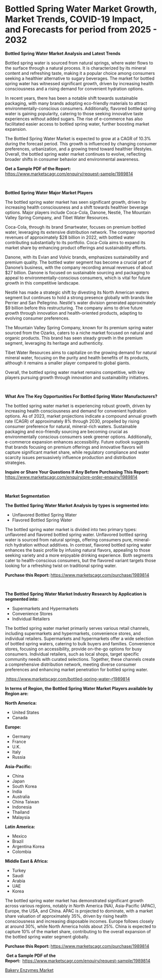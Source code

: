 <p><h1>Bottled Spring Water Market Growth, Market Trends, COVID-19 Impact, and Forecasts for period from 2025 - 2032</h1></p><p><strong>Bottled Spring Water Market Analysis and Latest Trends</strong></p>
<p><p>Bottled spring water is sourced from natural springs, where water flows to the surface through a natural process. It is characterized by its mineral content and refreshing taste, making it a popular choice among consumers seeking a healthier alternative to sugary beverages. The market for bottled spring water has witnessed significant growth, driven by increasing health consciousness and a rising demand for convenient hydration options.</p><p>In recent years, there has been a notable shift towards sustainable packaging, with many brands adopting eco-friendly materials to attract environmentally-conscious consumers. Additionally, flavored bottled spring water is gaining popularity, catering to those seeking innovative taste experiences without added sugars. The rise of e-commerce has also facilitated easier access to bottled spring water, further boosting market expansion.</p><p>The Bottled Spring Water Market is expected to grow at a CAGR of 10.3% during the forecast period. This growth is influenced by changing consumer preferences, urbanization, and a growing trend toward healthier lifestyles. Overall, the bottled spring water market continues to evolve, reflecting broader shifts in consumer behavior and environmental awareness.</p></p>
<p><strong>Get a Sample PDF of the Report:&nbsp;</strong> <a href="https://www.marketscagr.com/enquiry/request-sample/1989814?utm_campaign=1835&utm_medium=2&utm_source=Github&utm_content=ia&utm_term=14022025&utm_id=bottled-spring-water">https://www.marketscagr.com/enquiry/request-sample/1989814</a></p>
<p>&nbsp;</p>
<p><strong>Bottled Spring Water Major Market Players</strong></p>
<p><p>The bottled spring water market has seen significant growth, driven by increasing health consciousness and a shift towards healthier beverage options. Major players include Coca-Cola, Danone, Nestlé, The Mountain Valley Spring Company, and Tibet Water Resources.</p><p>Coca-Cola, through its brand Smartwater, focuses on premium bottled water, leveraging its extensive distribution network. The company reported revenues of approximately $28 billion in 2022, with bottled water contributing substantially to its portfolio. Coca-Cola aims to expand its market share by enhancing product offerings and sustainability efforts.</p><p>Danone, with its Evian and Volvic brands, emphasizes sustainability and premium quality. The bottled water segment has become a crucial part of Danone’s business, with the company recording annual revenues of about $27 billion. Danone is focused on sustainable sourcing and packaging to appeal to environmentally-conscious consumers, which is vital for future growth in this competitive landscape.</p><p>Nestlé has made a strategic shift by divesting its North American waters segment but continues to hold a strong presence globally with brands like Perrier and San Pellegrino. Nestlé's water division generated approximately $9 billion before this restructuring. The company aims to drive future growth through innovation and health-oriented products, adapting to evolving consumer preferences.</p><p>The Mountain Valley Spring Company, known for its premium spring water sourced from the Ozarks, caters to a niche market focused on natural and organic products. This brand has seen steady growth in the premium segment, leveraging its heritage and authenticity.</p><p>Tibet Water Resources aims to capitalize on the growing demand for natural mineral water, focusing on the purity and health benefits of its products, although it remains a smaller player compared to global giants. </p><p>Overall, the bottled spring water market remains competitive, with key players pursuing growth through innovation and sustainability initiatives.</p></p>
<p>&nbsp;</p>
<p><strong>What Are The Key Opportunities For Bottled Spring Water Manufacturers?</strong></p>
<p><p>The bottled spring water market is experiencing robust growth, driven by increasing health consciousness and demand for convenient hydration options. As of 2023, market projections indicate a compound annual growth rate (CAGR) of approximately 8% through 2030, propelled by rising consumer preference for natural, mineral-rich waters. Sustainable packaging and eco-friendly sourcing are becoming crucial as environmentally conscious consumers seek greener options. Additionally, e-commerce expansion enhances accessibility. Future outlook suggests that brands focusing on premium offerings and innovative flavors will capture significant market share, while regulatory compliance and water scarcity issues persuasively influence production and distribution strategies.</p></p>
<p><strong>Inquire or Share Your Questions If Any Before Purchasing This Report:</strong> <a href="https://www.marketscagr.com/enquiry/pre-order-enquiry/1989814?utm_campaign=1835&utm_medium=2&utm_source=Github&utm_content=ia&utm_term=14022025&utm_id=bottled-spring-water">https://www.marketscagr.com/enquiry/pre-order-enquiry/1989814</a></p>
<p>&nbsp;</p>
<p><strong>Market Segmentation</strong></p>
<p><strong>The Bottled Spring Water Market Analysis by types is segmented into:</strong></p>
<p><ul><li>Unflavored Bottled Spring Water</li><li>Flavored Bottled Spring Water</li></ul></p>
<p><p>The bottled spring water market is divided into two primary types: unflavored and flavored bottled spring water. Unflavored bottled spring water is sourced from natural springs, offering consumers pure, mineral-rich hydration without additives. In contrast, flavored bottled spring water enhances the basic profile by infusing natural flavors, appealing to those seeking variety and a more enjoyable drinking experience. Both segments cater to health-conscious consumers, but the flavored variant targets those looking for a refreshing twist on traditional spring water.</p></p>
<p><strong>Purchase this Report:&nbsp;</strong><a href="https://www.marketscagr.com/purchase/1989814?utm_campaign=1835&utm_medium=2&utm_source=Github&utm_content=ia&utm_term=14022025&utm_id=bottled-spring-water">https://www.marketscagr.com/purchase/1989814</a></p>
<p>&nbsp;</p>
<p><strong>The Bottled Spring Water Market Industry Research by Application is segmented into:</strong></p>
<p><ul><li>Supermarkets and Hypermarkets</li><li>Convenience Stores</li><li>Individual Retailers</li></ul></p>
<p><p>The bottled spring water market primarily serves various retail channels, including supermarkets and hypermarkets, convenience stores, and individual retailers. Supermarkets and hypermarkets offer a wide selection of bottled spring waters, catering to bulk buyers and families. Convenience stores, focusing on accessibility, provide on-the-go options for busy consumers. Individual retailers, such as local shops, target specific community needs with curated selections. Together, these channels create a comprehensive distribution network, meeting diverse consumer preferences and enhancing market penetration for bottled spring water.</p></p>
<p><a href="https://www.marketscagr.com/bottled-spring-water-r1989814?utm_campaign=1835&utm_medium=2&utm_source=Github&utm_content=ia&utm_term=14022025&utm_id=bottled-spring-water">&nbsp;https://www.marketscagr.com/bottled-spring-water-r1989814</a></p>
<p><strong>In terms of Region, the Bottled Spring Water Market Players available by Region are:</strong></p>
<p>
    <p> <strong> North America: </strong>
        <ul>
            <li>United States</li>
            <li>Canada</li>
        </ul>
        </p> 
    <p> <strong> Europe: </strong>
        <ul>
            <li>Germany</li>
            <li>France</li>
            <li>U.K.</li>
            <li>Italy</li>
            <li>Russia</li>
        </ul>
        </p> 
    <p> <strong> Asia-Pacific: </strong>
        <ul>
            <li>China</li>
            <li>Japan</li>
            <li>South Korea</li>
            <li>India</li>
            <li>Australia</li>
            <li>China Taiwan</li>
            <li>Indonesia</li>
            <li>Thailand</li>
            <li>Malaysia</li>
        </ul>
        </p> 
    <p> <strong> Latin America: </strong>
        <ul>
            <li>Mexico</li>
            <li>Brazil</li>
            <li>Argentina Korea</li>
            <li>Colombia</li>
        </ul>
        </p> 
    <p> <strong> Middle East & Africa: </strong>
        <ul>
            <li>Turkey</li>
            <li>Saudi</li>
            <li>Arabia</li>
            <li>UAE</li>
            <li>Korea</li>
        </ul>
    </p>
    </p>
<p><p>The bottled spring water market has demonstrated significant growth across various regions, notably in North America (NA), Asia-Pacific (APAC), Europe, the USA, and China. APAC is projected to dominate, with a market share valuation of approximately 35%, driven by rising health consciousness and increasing disposable incomes. Europe follows closely at around 30%, while North America holds about 25%. China is expected to capture 10% of the market share, contributing to the overall expansion of the bottled spring water segment globally.</p></p>
<p><strong>Purchase this Report: </strong><a href="https://www.marketscagr.com/purchase/1989814?utm_campaign=1835&utm_medium=2&utm_source=Github&utm_content=ia&utm_term=14022025&utm_id=bottled-spring-water">https://www.marketscagr.com/purchase/1989814</a></p>
<p>&nbsp;<strong>Get a Sample PDF of the Report:&nbsp;&nbsp;</strong><a href="https://www.marketscagr.com/enquiry/request-sample/1989814?utm_campaign=1835&utm_medium=2&utm_source=Github&utm_content=ia&utm_term=14022025&utm_id=bottled-spring-water">https://www.marketscagr.com/enquiry/request-sample/1989814</a></p>
<p><strong></strong></p>
<p><p><a href="https://github.com/marlanamarvn/Market-Research-Report-List-1/blob/main/bakery-enzymes-market.md?utm_campaign=1835&utm_medium=2&utm_source=Github&utm_content=ia&utm_term=14022025&utm_id=bottled-spring-water">Bakery Enzymes Market</a></p></p>